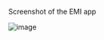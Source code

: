 Screenshot of the EMI app

![image](https://github.com/user-attachments/assets/d7be1adc-175e-4b67-b77d-446cea8209e5)
